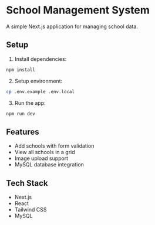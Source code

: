 # School Management System

A simple Next.js application for managing school data.

## Setup

1. Install dependencies:
```bash
npm install
```

2. Setup environment:
```bash
cp .env.example .env.local
```

3. Run the app:
```bash
npm run dev
```

## Features
- Add schools with form validation
- View all schools in a grid
- Image upload support
- MySQL database integration

## Tech Stack
- Next.js
- React
- Tailwind CSS
- MySQL
